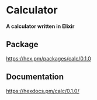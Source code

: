 # Calculator

**A calculator written in Elixir**

## Package
https://hex.pm/packages/calc/0.1.0

## Documentation
https://hexdocs.pm/calc/0.1.0/
